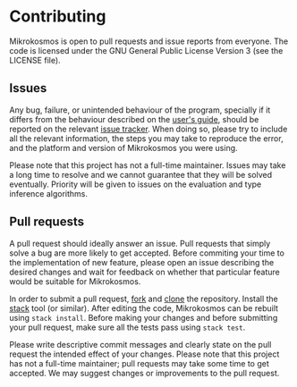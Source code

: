 # Contributing

Mikrokosmos is open to pull requests and issue reports from
everyone. The code is licensed under the GNU General Public License
Version 3 (see the LICENSE file).


## Issues

Any bug, failure, or unintended behaviour of the program, specially if
it differs from the behaviour described on the [user's guide](https://mroman42.github.io/mikrokosmos/userguide.html),
should be reported on the relevant [issue tracker](https://github.com/mroman42/mikrokosmos/issues).
When doing so, please try to include all the relevant information, the
steps you may take to reproduce the error, and the platform and version
of Mikrokosmos you were using.

Please note that this project has not a full-time maintainer.  Issues
may take a long time to resolve and we cannot guarantee that they will
be solved eventually. Priority will be given to issues on the
evaluation and type inference algorithms.


## Pull requests

A pull request should ideally answer an issue.  Pull requests that
simply solve a bug are more likely to get accepted.  Before commiting
your time to the implementation of new feature, please open an issue
describing the desired changes and wait for feedback on whether that
particular feature would be suitable for Mikrokosmos.

In order to submit a pull request,
[fork](https://help.github.com/articles/fork-a-repo/) and
[clone](https://git-scm.com/docs/git-clone) the
repository. Install the
[stack](https://docs.haskellstack.org/en/stable/README/) tool
(or similar). After editing the code, Mikrokosmos can be rebuilt using
`stack install`. Before making your changes and before submitting your
pull request, make sure all the tests pass using `stack test`.

Please write descriptive commit messages and clearly state on the pull
request the intended effect of your changes. Please note that this
project has not a full-time maintainer; pull requests may take some
time to get accepted. We may suggest changes or improvements to the pull
request.

